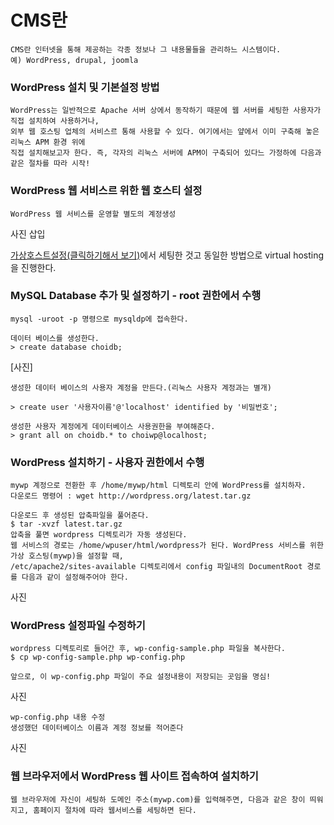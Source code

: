 # CMS란

~~~
CMS란 인터넷을 통해 제공하는 각종 정보나 그 내용물들을 관리하느 시스템이다. 
예) WordPress, drupal, joomla
~~~

### WordPress 설치 및 기본설정 방법

~~~
WordPress는 일반적으로 Apache 서버 상에서 동작하기 때문에 웹 서버를 세팅한 사용자가 직접 설치하여 사용하거나,
외부 웹 호스팅 업체의 서비스르 통해 사용할 수 있다. 여기에서는 얖에서 이미 구축해 놓은 리눅스 APM 환경 위에
직접 설치해보고자 한다. 즉, 각자의 리눅스 서버에 APM이 구축되어 있다느 가정하에 다음과 같은 절차를 따라 시작!
~~~

### WordPress 웹 서비스르 위한 웹 호스티 설정

~~~
WordPress 웹 서비스를 운영할 별도의 계정생성
~~~

사진 삽입

[가상호스트설정(클릭하기해서 보기)](https://github.com/21800760/21800760/blob/master/가상호스트%20설정.md)에서 세팅한 것고 동일한 방법으로 virtual hosting을 진행한다.

### MySQL Database 추가 및 설정하기 - root 권한에서 수행

~~~
mysql -uroot -p 명령으로 mysqldp에 접속한다.
~~~

~~~
데이터 베이스를 생성한다. 
> create database choidb;
~~~

[사진]

~~~
생성한 데이터 베이스의 사용자 계정을 만든다.(리눅스 사용자 계정과는 별개)

> create user '사용자이름'@'localhost' identified by '비밀번호';
~~~

~~~
생성한 사용자 계정에게 데이터베이스 사용권한을 부여해준다.
> grant all on choidb.* to choiwp@localhost;
~~~

### WordPress 설치하기 - 사용자 권한에서 수행

~~~
mywp 계정으로 전환한 후 /home/mywp/html 디렉토리 안에 WordPress를 설치하자. 
다운로드 명령어 : wget http://wordpress.org/latest.tar.gz
~~~

~~~
다운로드 후 생성된 압축파일을 풀어준다.
$ tar -xvzf latest.tar.gz
압축을 풀면 wordpress 디렉토리가 자동 생성된다.
웹 서비스의 경로는 /home/wpuser/html/wordpress가 된다. WordPress 서비스를 위한 가상 호스팅(mywp)을 설정할 때,
/etc/apache2/sites-available 디렉토리에서 config 파일내의 DocumentRoot 경로를 다음과 같이 설정해주어야 한다.
~~~

사진

### WordPress 설정파일 수정하기

~~~
wordpress 디렉토리로 들어간 후, wp-config-sample.php 파일을 복사한다.
$ cp wp-config-sample.php wp-config.php

앞으로, 이 wp-config.php 파일이 주요 설정내용이 저장되는 곳임을 명심!
~~~

사진

~~~
wp-config.php 내용 수정
생성했던 데이터베이스 이름과 계정 정보를 적어준다
~~~
사진

### 웹 브라우저에서 WordPress 웹 사이트 접속하여 설치하기

~~~
웹 브라우저에 자신이 세팅하 도메인 주소(mywp.com)를 입력해주면, 다음과 같은 창이 띄워지고, 홈페이지 절차에 따라 웹서비스를 세팅하면 된다.
~~~






